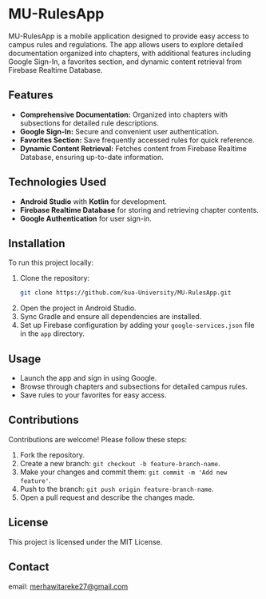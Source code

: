 # MU-RulesApp  

MU-RulesApp is a mobile application designed to provide easy access to campus rules and regulations. The app allows users to explore detailed documentation organized into chapters, with additional features including Google Sign-In, a favorites section, and dynamic content retrieval from Firebase Realtime Database.  

## Features  
- **Comprehensive Documentation:** Organized into chapters with subsections for detailed rule descriptions.  
- **Google Sign-In:** Secure and convenient user authentication.  
- **Favorites Section:** Save frequently accessed rules for quick reference.  
- **Dynamic Content Retrieval:** Fetches content from Firebase Realtime Database, ensuring up-to-date information.  

## Technologies Used  
- **Android Studio** with **Kotlin** for development.  
- **Firebase Realtime Database** for storing and retrieving chapter contents.  
- **Google Authentication** for user sign-in.  

## Installation  
To run this project locally:  
1. Clone the repository:  
    ```bash
    git clone https://github.com/kua-University/MU-RulesApp.git
    ```  
2. Open the project in Android Studio.  
3. Sync Gradle and ensure all dependencies are installed.  
4. Set up Firebase configuration by adding your `google-services.json` file in the `app` directory.  

## Usage  
- Launch the app and sign in using Google.  
- Browse through chapters and subsections for detailed campus rules.  
- Save rules to your favorites for easy access.  

## Contributions  
Contributions are welcome! Please follow these steps:  
1. Fork the repository.  
2. Create a new branch: `git checkout -b feature-branch-name`.  
3. Make your changes and commit them: `git commit -m 'Add new feature'`.  
4. Push to the branch: `git push origin feature-branch-name`.  
5. Open a pull request and describe the changes made.  

## License  
This project is licensed under the MIT License.  

## Contact  
email: merhawitareke27@gmail.com 
